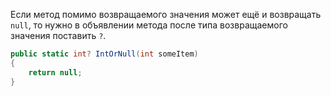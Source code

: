 
Если метод помимо возвращаемого значения может ещё и возвращать `null`, то нужно в объявлении метода после типа возвращаемого значения поставить `?`.

```cs
public static int? IntOrNull(int someItem)
{
    return null;
}
```
